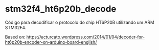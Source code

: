 # stm32f4_ht6p20b_decode
Código para decodificar o protocolo do chip HT6P20B utilizando um ARM STM32F4.

Based on: https://acturcato.wordpress.com/2014/01/04/decoder-for-ht6p20b-encoder-on-arduino-board-english/
